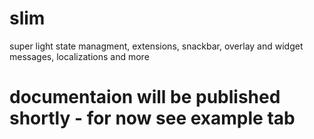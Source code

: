 # slim

super light state managment, extensions, snackbar, overlay and widget messages, localizations and more

# documentaion will be published shortly - for now see example tab
